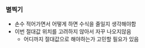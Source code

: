 ### 별찍기
- 손수 적어가면서 어떻게 하면 수식을 줄일지 생각해야함
- 이번 절대값 위치를 고려하지 않아서 자꾸 나오지않음
	- 어디까지 절대값으로 해야하는가 고민할 필요가 있음
